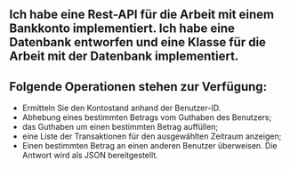 ## Ich habe eine Rest-API für die Arbeit mit einem Bankkonto implementiert. Ich habe eine Datenbank entworfen und eine Klasse für die Arbeit mit der Datenbank implementiert.

## Folgende Operationen stehen zur Verfügung:
- Ermitteln Sie den Kontostand anhand der Benutzer-ID.
- Abhebung eines bestimmten Betrags vom Guthaben des Benutzers;
- das Guthaben um einen bestimmten Betrag auffüllen;
- eine Liste der Transaktionen für den ausgewählten Zeitraum anzeigen;
- Einen bestimmten Betrag an einen anderen Benutzer überweisen.
Die Antwort wird als JSON bereitgestellt.
